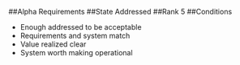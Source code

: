 ##Alpha
Requirements
##State
Addressed
##Rank
5
##Conditions
- Enough addressed to be acceptable
- Requirements and system match
- Value realized clear
- System worth making operational
